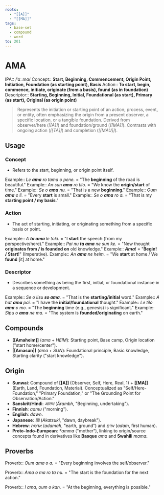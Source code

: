 ```yaml
---
roots:
  - "[[A]]"
  - "[[MA]]"
tags:
  - base-set
  - compound
  - word
to: 201
---
```


# AMA

IPA::				/ˈɑː.mɑ/
Concept::		**Start, Beginning, Commencement, Origin Point, Initiation, Foundation (as starting point), Basis**
Action::		**To start, begin, commence, initiate, originate (from a basis), found (as in foundation)**
Descriptor::	**Starting, Beginning, Initial, Foundational (as start), Primary (as start), Original (as origin point)**

> Represents the initiation or starting point of an action, process, event, or entity, often emphasizing the origin from a present observer, a specific location, or a tangible foundation. Derived from observer/here (*[[A]]*) and foundation/ground (*[[MA]]*). Contrasts with ongoing action (*[[TA]]*) and completion (*[[MAU]]*).

## Usage

### Concept
*   Refers to the start, beginning, or origin point itself.

Example::   *Le **ama** ro tama o pene.* = "The **beginning** of the road is beautiful."
Example::   *An sun **ama** ro tilo.* = "We know the **origin/start** of time."
Example::   *Se o **ama** nu.* = "That is a new **beginning**."
Example::   *Oum **ama** o li.* = "Every **start** is small."
Example::   *Se o **ama** ro a.* = "That is my **starting point / my basis**."

### Action
*   The act of starting, initiating, or originating something from a specific basis or point. 

Example::   *A **ta ama** le toki.* = "I **start** the speech (from my perspective/here)."
Example::   *Pai nu **ta ama** ne sun ke.* = "New thought **originates from / is founded on** old knowledge."
Example::   ***Ama!*** = "**Begin! / Start!**" (Imperative).
Example::   *An **ama** ne heim.* = "We **start** at home / We **found** [it] at home."

### Descriptor
*   Describes something as being the first, initial, or foundational instance in a sequence or development.

Example::   *Se o lisu **so ama**.* = "That is the **starting/initial** word."
Example::   *A hat **ama** pai.* = "I have the **initial/foundational** thought."
Example::   *Le tilo **ama** o mo.* = "The **beginning** time (e.g., genesis) is significant."
Example::   *Sipu o **ama** ne ma.* = "The system is **founded/originating** on earth."

## Compounds
*   **[[Amaheim]]** (*ama* + *HEIM*): Starting point, Base camp, Origin location ("start home/center").
*   **[[Amasun]]** (*ama* + *SUN*): Foundational principle, Basic knowledge, Starting clarity ("start knowledge").

## Origin

*   **Sunwai**: Compound of **[[A]]** (Observer, Self, Here, Real, 1) + **[[MA]]** (Earth, Land, Foundation, Material). Conceptualized as "Self/Here-Foundation," "Primary Foundation," or "The Grounding Point for Observation/Action."
*   **Sanskrit/Hindi**: _आरम्भ_ (_Ārambh_, "Beginning, undertaking").
*   **Finnish**: _aamu_ ("morning").
*   **English**: _dawn_.
*   **Japanese**: _暁_ (_Akatsuki_, "dawn, daybreak").
*   **Hebrew**: _אדמה_ (_adamah_, "earth, ground") and _אדם_ (_adam_, first human).
*   **Proto-Indo-European**: _\*amma_ ("mother"), linking to origin/source concepts found in derivatives like **Basque** _ama_ and **Swahili** _mama_.

## Proverbs

Proverb:: *Oum ama o a.* = "Every beginning involves the self/observer."

Proverb:: *Ama o ma ro ta nu.* = "The start is the foundation for the next action."

Proverb:: *I ama, oum o kan.* = "At the beginning, everything is possible."

